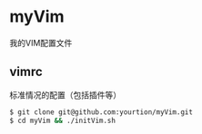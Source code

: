 # myVim

我的VIM配置文件

## vimrc
标准情况的配置（包括插件等）

```sh
$ git clone git@github.com:yourtion/myVim.git
$ cd myVim && ./initVim.sh
```
